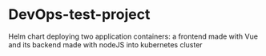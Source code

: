 # DevOps-test-project

Helm chart deploying two application containers: a frontend made with Vue and its backend made with nodeJS into kubernetes cluster

